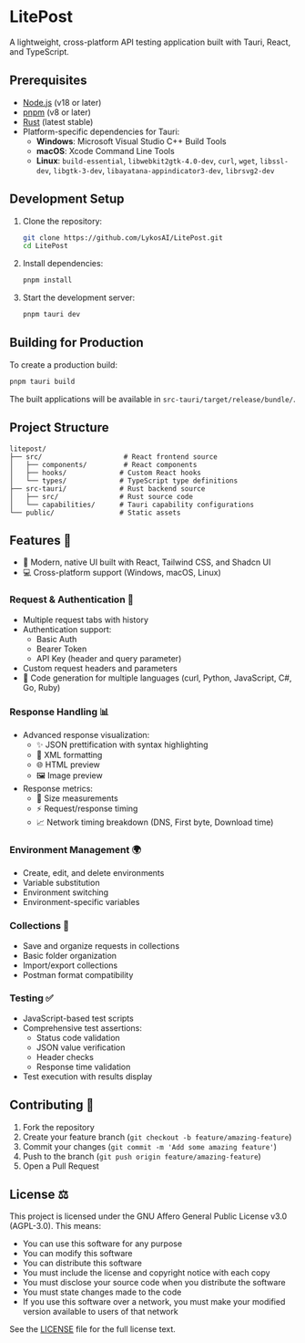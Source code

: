 # LitePost

A lightweight, cross-platform API testing application built with Tauri, React, and TypeScript.

## Prerequisites

- [Node.js](https://nodejs.org/) (v18 or later)
- [pnpm](https://pnpm.io/) (v8 or later)
- [Rust](https://www.rust-lang.org/) (latest stable)
- Platform-specific dependencies for Tauri:
  - **Windows**: Microsoft Visual Studio C++ Build Tools
  - **macOS**: Xcode Command Line Tools
  - **Linux**: `build-essential`, `libwebkit2gtk-4.0-dev`, `curl`, `wget`, `libssl-dev`, `libgtk-3-dev`, `libayatana-appindicator3-dev`, `librsvg2-dev`

## Development Setup

1. Clone the repository:
   ```bash
   git clone https://github.com/LykosAI/LitePost.git
   cd LitePost
   ```

2. Install dependencies:
   ```bash
   pnpm install
   ```

3. Start the development server:
   ```bash
   pnpm tauri dev
   ```

## Building for Production

To create a production build:
```bash
pnpm tauri build
```

The built applications will be available in `src-tauri/target/release/bundle/`.

## Project Structure

```
litepost/
├── src/                    # React frontend source
│   ├── components/         # React components
│   ├── hooks/             # Custom React hooks
│   └── types/             # TypeScript type definitions
├── src-tauri/             # Rust backend source
│   ├── src/               # Rust source code
│   └── capabilities/      # Tauri capability configurations
└── public/                # Static assets
```

## Features 🚀

- 🎨 Modern, native UI built with React, Tailwind CSS, and Shadcn UI
- 💻 Cross-platform support (Windows, macOS, Linux)

### Request & Authentication 🔐
- Multiple request tabs with history
- Authentication support:
  - Basic Auth
  - Bearer Token
  - API Key (header and query parameter)
- Custom request headers and parameters
- 📝 Code generation for multiple languages (curl, Python, JavaScript, C#, Go, Ruby)

### Response Handling 📊
- Advanced response visualization:
  - ✨ JSON prettification with syntax highlighting
  - 📄 XML formatting
  - 🌐 HTML preview
  - 🖼️ Image preview
- Response metrics:
  - 📏 Size measurements
  - ⚡ Request/response timing
  - 📈 Network timing breakdown (DNS, First byte, Download time)

### Environment Management 🌍
- Create, edit, and delete environments
- Variable substitution
- Environment switching
- Environment-specific variables

### Collections 📁
- Save and organize requests in collections
- Basic folder organization
- Import/export collections
- Postman format compatibility

### Testing ✅
- JavaScript-based test scripts
- Comprehensive test assertions:
  - Status code validation
  - JSON value verification
  - Header checks
  - Response time validation
- Test execution with results display

## Contributing 🤝

1. Fork the repository
2. Create your feature branch (`git checkout -b feature/amazing-feature`)
3. Commit your changes (`git commit -m 'Add some amazing feature'`)
4. Push to the branch (`git push origin feature/amazing-feature`)
5. Open a Pull Request

## License ⚖️

This project is licensed under the GNU Affero General Public License v3.0 (AGPL-3.0). This means:

- You can use this software for any purpose
- You can modify this software
- You can distribute this software
- You must include the license and copyright notice with each copy
- You must disclose your source code when you distribute the software
- You must state changes made to the code
- If you use this software over a network, you must make your modified version available to users of that network

See the [LICENSE](LICENSE) file for the full license text.